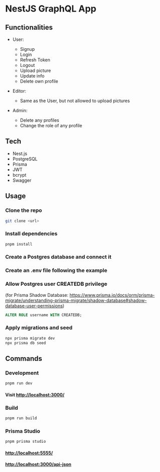 # NestJS GraphQL App

## Functionalities

- User:

  - Signup
  - Login
  - Refresh Token
  - Logout
  - Upload picture
  - Update info
  - Delete own profile

- Editor:

  - Same as the User, but not allowed to upload pictures

- Admin:

  - Delete any profiles
  - Change the role of any profile

## Tech

- Nest.js
- PostgreSQL
- Prisma
- JWT
- bcrypt
- Swagger

## Usage

### Clone the repo

```bash
git clone <url>
```

### Install dependencies

```bash
pnpm install
```

### Create a Postgres database and connect it

### Create an .env file following the example

### Allow Postgres user CREATEDB privilege

(for Prisma Shadow Database: <https://www.prisma.io/docs/orm/prisma-migrate/understanding-prisma-migrate/shadow-database#shadow-database-user-permissions>)

```sql
ALTER ROLE username WITH CREATEDB;
```

### Apply migrations and seed

```bash
npx prisma migrate dev
npx prisma db seed
```

## Commands

### Development

```bash
pnpm run dev
```

#### Visit <http://localhost:3000/>

### Build

```bash
pnpm run build
```

### Prisma Studio

```bash
pnpm prisma studio
```

#### <http://localhost:5555/>


#### <http://localhost:3000/api-json>
